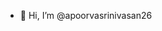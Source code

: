 - 👋 Hi, I’m @apoorvasrinivasan26


<!---
apoorvasrinivasan26/apoorvasrinivasan26 is a ✨ special ✨ repository because its `README.md` (this file) appears on your GitHub profile.
You can click the Preview link to take a look at your changes.
--->
